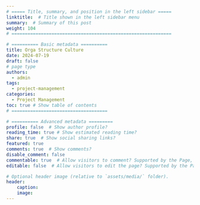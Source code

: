 ```yaml
---
# ===== Title, summary, and position in the left sidebar =====
linktitle:  # Title shown in the left sidebar menu
summary:  # Summary of this post
weight: 104
# ============================================================

# ========== Basic metadata ==========
title: Orga Structure Culture
date: 2024-07-19
draft: false
# page type
authors:
  - admin
tags:
  - project-management
categories:
  - Project Management
toc: true # Show table of contents
# ====================================

# ========== Advanced metadata =========
profile: false  # Show author profile?
reading_time: true # Show estimated reading time?
share: true  # Show social sharing links?
featured: true
comments: true  # Show comments?
disable_comment: false
commentable: true  # Allow visitors to comment? Supported by the Page, Post, and Book content types.
editable: false  # Allow visitors to edit the page? Supported by the Page, Post, and Book content types.

# Optional header image (relative to `assets/media/` folder).
header:
    caption: 
    image:  
---
```


